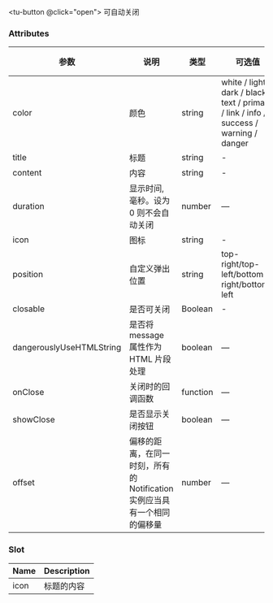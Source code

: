 <tu-button
@click="open">
可自动关闭
</tu-button>
<script>
export default {
    methods: {
      open() {
        this.$notify({
          color: 'dark',
          title: '提示',
          content: '这是一条会自动关闭的消息',
          position: 'top-center'
        });
         this.$notify({
          color: 'primary',
          title: '提示',
          content: '这是一条会自动关闭的消息',
          position: 'top-left',
          icon:'ban'
        });

      },
    }
  };
</script>



### Attributes
| 参数      | 说明    | 类型      | 可选值       | 默认值   |
|---------- |-------- |---------- |-------------  |-------- |
| color | 颜色 | string | white / light / dark / black / text / primary / link / info / success / warning / danger |     -     |
| title   | 标题 | string |   -   |     -     |
| content   | 内容 | string |   -   |     -     |
| duration | 显示时间, 毫秒。设为 0 则不会自动关闭 | number | — | 4500 |
| icon   | 图标 | string |  -  |     -     |
| position | 自定义弹出位置 | string | top-right/top-left/bottom-right/bottom-left | top-right |
| closable | 是否可关闭  | Boolean |  -   |   true   |
| dangerouslyUseHTMLString | 是否将 message 属性作为 HTML 片段处理 | boolean | — | false |
| onClose | 关闭时的回调函数 | function | — | — |
| showClose | 是否显示关闭按钮 | boolean | — | true |
| offset | 偏移的距离，在同一时刻，所有的 Notification 实例应当具有一个相同的偏移量 | number | — | 0 |


### Slot

| Name | Description |
|------|--------|
| icon | 标题的内容 |

